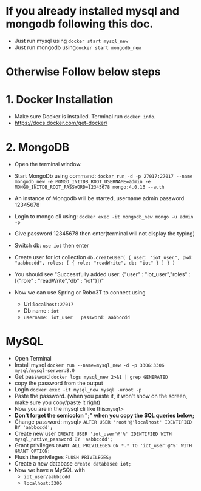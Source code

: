 # If you already installed mysql and mongodb following this doc.
* Just run mysql using `docker start mysql_new`
* Just run mongodb using`docker start mongodb_new`

# Otherwise Follow below steps

# 1. Docker Installation
* Make sure Docker is installed. Terminal run `docker info`.
* https://docs.docker.com/get-docker/

# 2. MongoDB 
* Open the terminal window.
* Start MongoDb using command:
`docker run -d -p 27017:27017 --name mongodb_new -e MONGO_INITDB_ROOT_USERNAME=admin -e MONGO_INITDB_ROOT_PASSWORD=12345678 mongo:4.0.16 --auth`

* An instance of Mongodb will be started, username admin password 12345678
* Login to mongo cli using: `docker exec -it mongodb_new mongo -u admin -p`
* Give password 12345678 then enter(terminal will not display the typing)
* Switch db:  `use iot` then enter
* Create user for iot collection
`db.createUser(
    {
        user: "iot_user",
        pwd: "aabbccdd",
        roles: [
           { role: "readWrite", db: "iot" }
        ]
    }
)`
* You should see "Successfully added user: {"user" : "iot_user","roles" : [{"role" : "readWrite","db" : "iot"}]}"
* Now we can use Spring or Robo3T to connect using
  - Url:`localhost:27017`
  - Db name : `iot`
  - `username: iot_user   password: aabbccdd`

# MySQL 
* Open Terminal
* Install mysql
`docker run --name=mysql_new -d -p 3306:3306 mysql/mysql-server:8.0`
* Get password
`docker logs mysql_new 2>&1 | grep GENERATED` 
* copy the password from the output
* Login `docker exec -it mysql_new mysql -uroot -p` 
* Paste the password. (when you paste it, it won't show on the screen, make sure you copy/paste it right)
* Now you are in the mysql cli like this:`mysql>`
* **Don't forget the semicolon ";" when you copy the SQL queries below;**
* Change password: mysql> `ALTER USER 'root'@'localhost' IDENTIFIED BY 'aabbccdd';`
* Create new user `CREATE USER 'iot_user'@'%' IDENTIFIED WITH mysql_native_password BY 'aabbccdd';`
* Grant privileges `GRANT ALL PRIVILEGES ON *.* TO 'iot_user'@'%' WITH GRANT OPTION;`
* Flush the privileges `FLUSH PRIVILEGES;`
* Create a new database `create databasee iot;`
* Now we have a MySQL with 
  - `iot_user/aabbccdd`
  - `localhost:3306`
